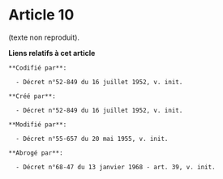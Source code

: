 # Article 10

(texte non reproduit).

**Liens relatifs à cet article**

	**Codifié par**:

	  - Décret n°52-849 du 16 juillet 1952, v. init.

	**Créé par**:

	  - Décret n°52-849 du 16 juillet 1952, v. init.

	**Modifié par**:

	  - Décret n°55-657 du 20 mai 1955, v. init.

	**Abrogé par**:

	  - Décret n°68-47 du 13 janvier 1968 - art. 39, v. init.
